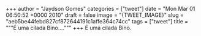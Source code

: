 
+++
author = "Jaydson Gomes"
categories = ["tweet"]
date = "Mon Mar 01 06:50:52 +0000 2010"
draft = false
image = "{TWEET_IMAGE}"
slug = "aeb5be44febd827cf872644191c1affe364c74cc"
tags = ["tweet"]
title = """É uma cilada Bino...."""
+++
É uma cilada Bino.
